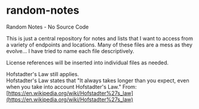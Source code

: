 random-notes
============

Random Notes - No Source Code

This is just a central repository for notes and lists that I want to access from a variety of endpoints and locations.  Many of these files are a mess as they evolve...  I have tried to name each file descriptively.  

License references will be inserted into individual files as needed.  

Hofstadter's Law still applies.  
Hofstadter's Law states that "It always takes longer than you expect, even when you take into account Hofstadter's Law." 
From: [https://en.wikipedia.org/wiki/Hofstadter%27s_law](https://en.wikipedia.org/wiki/Hofstadter%27s_law)


